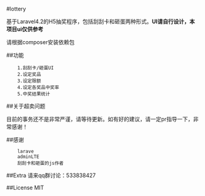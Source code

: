 #lottery

基于Laravel4.2的H5抽奖程序，包括刮刮卡和砸蛋两种形式。**UI请自行设计，本项目ui仅供参考**

请根据composer安装依赖包

##功能


		1.刮刮卡/砸蛋UI
		2.设定奖品
		3.设定限额
		4.设定各奖品中奖率
		5.中奖结果统计

##关于超卖问题

目前的事务还不是非常严谨，请等待更新。如有好的建议，请一定pr指导一下，非常感谢！

##感谢

		larave
		adminLTE
		刮刮卡和砸蛋的js作者

##Extra
请来qq群讨论：533838427

##License
MIT